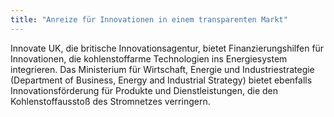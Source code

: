 ```yaml
---
title: "Anreize für Innovationen in einem transparenten Markt"
---
```

Innovate UK, die britische Innovationsagentur, bietet Finanzierungshilfen für Innovationen, die kohlenstoffarme Technologien ins Energiesystem integrieren.  Das Ministerium für Wirtschaft, Energie und Industriestrategie (Department of Business, Energy and Industrial Strategy) bietet ebenfalls Innovationsförderung für Produkte und Dienstleistungen, die den Kohlenstoffausstoß des Stromnetzes verringern.

